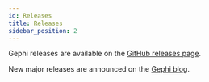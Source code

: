 ```yaml
---
id: Releases
title: Releases
sidebar_position: 2
---
```


Gephi releases are available on the [GitHub releases page](https://github.com/gephi/gephi/releases).

New major releases are announced on the [Gephi blog](https://gephi.wordpress.com/tag/release/).